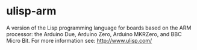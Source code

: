 # ulisp-arm
A version of the Lisp programming language for boards based on the ARM processor: the Arduino Due, Arduino Zero, Arduino MKRZero, and BBC Micro Bit.
For more information see:
http://www.ulisp.com/
